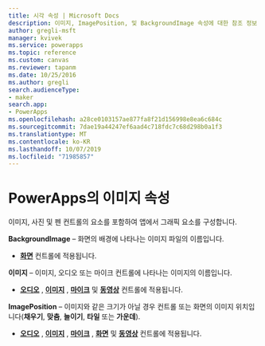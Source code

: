 ```yaml
---
title: 시각 속성 | Microsoft Docs
description: 이미지, ImagePosition, 및 BackgroundImage 속성에 대한 참조 정보
author: gregli-msft
manager: kvivek
ms.service: powerapps
ms.topic: reference
ms.custom: canvas
ms.reviewer: tapanm
ms.date: 10/25/2016
ms.author: gregli
search.audienceType:
- maker
search.app:
- PowerApps
ms.openlocfilehash: a28ce0103157ae877fa8f21d156998e8ea6c684c
ms.sourcegitcommit: 7dae19a44247ef6aad4c718fdc7c68d298b0a1f3
ms.translationtype: MT
ms.contentlocale: ko-KR
ms.lasthandoff: 10/07/2019
ms.locfileid: "71985857"
---
```

# <a name="image-properties-in-powerapps"></a>PowerApps의 이미지 속성
이미지, 사진 및 펜 컨트롤의 요소를 포함하여 앱에서 그래픽 요소를 구성합니다.

**BackgroundImage** – 화면의 배경에 나타나는 이미지 파일의 이름입니다.

* **[화면](control-screen.md)** 컨트롤에 적용됩니다.

**이미지** – 이미지, 오디오 또는 마이크 컨트롤에 나타나는 이미지의 이름입니다.

* **[오디오](control-audio-video.md)** , **[이미지](control-image.md)** , **[마이크](control-microphone.md)** 및 **[동영상](control-audio-video.md)** 컨트롤에 적용됩니다.

**ImagePosition** – 이미지와 같은 크기가 아닐 경우 컨트롤 또는 화면의 이미지 위치입니다(**채우기**, **맞춤**, **늘이기**, **타일** 또는 **가운데**).

* **[오디오](control-audio-video.md)** , **[이미지](control-image.md)** , **[마이크](control-microphone.md)** , **[화면](control-screen.md)** 및 **[동영상](control-audio-video.md)** 컨트롤에 적용됩니다.

